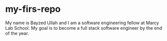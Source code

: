 # my-firs-repo

My name is Bayzed Ullah and I am a software engineering fellow at Marcy Lab School. My goal is to become a full stack software engineer by the end of the year. 